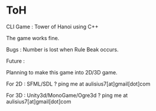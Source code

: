ToH
===

CLI Game : Tower of Hanoi using C++

The game works fine.

Bugs :
      Number is lost when Rule Beak occurs.
      
Future :

Planning to make this game into 2D/3D game.

For 2D : SFML/SDL ? ping me at aulisius7[at]gmail[dot]com

For 3D : Unity3d/MonoGame/Ogre3d ? ping me at aulisius7[at]gmail[dot]com
